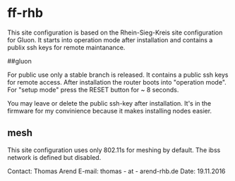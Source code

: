 # ff-rhb
This site configuration is based on the Rhein-Sieg-Kreis site configuration for Gluon. It starts into operation mode after installation and contains a publix ssh keys for remote maintanance.

##gluon

For public use only a stable branch is released. It contains a public ssh keys for remote access. After installation the router boots into "operation mode". For "setup mode" press the RESET button for ~ 8 seconds.

You may leave or delete the public ssh-key after installation. It's in the firmware for my convinience because it makes installing nodes easier.

## mesh

This site configuration uses only 802.11s for meshing by default. The ibss network is defined but disabled.

Contact: Thomas Arend
E-mail: thomas - at - arend-rhb.de
Date: 19.11.2016
